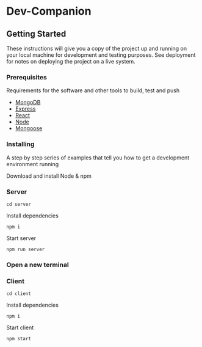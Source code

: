 # Dev-Companion


<!-- description -->


## Getting Started

These instructions will give you a copy of the project up and running on
your local machine for development and testing purposes. See deployment
for notes on deploying the project on a live system.

### Prerequisites

Requirements for the software and other tools to build, test and push 
- [MongoDB](https://www.mongodb.com/)
- [Express](https://expressjs.com/)
- [React](https://reactjs.org/)
- [Node](https://nodejs.org/en/)
- [Mongoose](https://mongoosejs.com/)

### Installing

A step by step series of examples that tell you how to get a development
environment running

Download and install Node & npm

### Server

    cd server

Install dependencies

    npm i

Start server

    npm run server


### Open a new terminal


### Client

    cd client

Install dependencies

    npm i

Start client

    npm start
